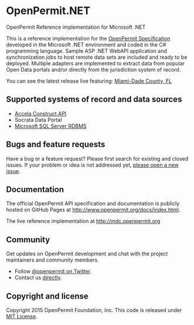 # OpenPermit.NET

OpenPermit Reference implementation for Microsoft .NET 

This is a reference implementation for the [OpenPermit Specification](http://www.openpermit.org) developed in the Microsoft .NET environment and coded in the C# programming language. Sample ASP .NET WebAPI application and synchronization jobs to host remote data sets are included and ready to be deployed. Multiple adapters are implemented to extract data from popular Open Data portals and/or directly from the jurisdiction system of record.

You can see the latest release live featuring: [Miami-Dade County, FL](http://mdc.openpermit.org)

## Supported systems of record and data sources

- [Accela Construct API](https://github.com/openpermit/OpenPermit.NET/tree/master/Src/OpenPermit.Accela)
- Socrata Data Portal
- [Microsoft SQL Server RDBMS](https://github.com/openpermit/OpenPermit.NET/tree/master/Src/OpenPermit.SQL)

## Bugs and feature requests

Have a bug or a feature request? Please first search for existing and closed issues. If your problem or idea is not addressed yet, [please open a new issue](https://github.com/openpermit/OpenPermit.NET/issues).

## Documentation

The official OpenPermit API specification and documentation is publicly hosted on GitHub Pages at <http://www.openpermit.org/docs/index.html>.

The live reference implementation at <http://mdc.openpermit.org>

## Community

Get updates on OpenPermit development and chat with the project maintainers and community members.

* Follow [@openpermit on Twitter](https://twitter.com/openpermit).
* Contact us [directly](mailto:support@openpermit.org).

## Copyright and license

Copyright 2015 OpenPermit Foundation, Inc. This code is released under [MIT License](https://github.com/openpermit/OpenPermit.NET/blob/master/LICENSE).
